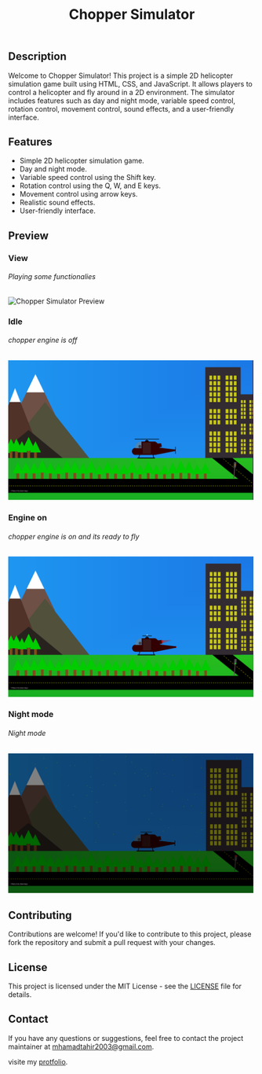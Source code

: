 <body>
<header>
        <h1>Chopper Simulator</h1>
    </header>
    <div class="container">
        <h2>Description</h2>
        <p>Welcome to Chopper Simulator! This project is a simple 2D helicopter simulation game built using HTML, CSS, and JavaScript. It allows players to control a helicopter and fly around in a 2D environment. The simulator includes features such as day and night mode, variable speed control, rotation control, movement control, sound effects, and a user-friendly interface.</p>
        <h2>Features</h2>
        <ul>
            <li>Simple 2D helicopter simulation game.</li>
            <li>Day and night mode.</li>
            <li>Variable speed control using the Shift key.</li>
            <li>Rotation control using the Q, W, and E keys.</li>
            <li>Movement control using arrow keys.</li>
            <li>Realistic sound effects.</li>
            <li>User-friendly interface.</li>
        </ul>
        <h2>Preview</h2>
        <h3>View</h3>
        <h6>Playing some functionalies</h6>
        <img src="view.gif" alt="Chopper Simulator Preview" width="700px">
        <h3>Idle</h3>
        <h6>chopper engine is off</h6>
        <img src="1.png" alt="Chopper Simulator Preview" width="500px">
        <h3>Engine on</h3>
        <h6>chopper engine is on and its ready to fly</h6>
        <img src="2.png" alt="Chopper Simulator Preview" width="500px">
        <h3>Night mode</h3>
        <h6>Night mode</h6>
        <img src="3.png" alt="Chopper Simulator Preview" width="500px">
         <h2>Contributing</h2>
        <p>Contributions are welcome! If you'd like to contribute to this project, please fork the repository and submit a pull request with your changes.</p>
        <h2>License</h2>
        <p>This project is licensed under the MIT License - see the <a href="LICENSE">LICENSE</a> file for details.</p>
        <h2>Contact</h2>
        <p>If you have any questions or suggestions, feel free to contact the project maintainer at <a href="mailto:mhamadtahir2003@gmail.com">mhamadtahir2003@gmail.com</a>.</p>
        <p>visite my <a href="https://m7amad-t.web.app">protfolio</a>.</p>
    </div>
</body>
